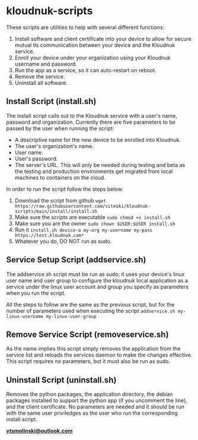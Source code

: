 # kloudnuk-scripts
 
These scripts are utilities to help with several different functions:

1. Install software and client certificate into your device to allow for secure mutual tls communication between your device and the Kloudnuk service.
2. Enroll your device under your organization using your Kloudnuk username and password.
3. Run the app as a service, so it can auto-restart on reboot.
4. Remove the service.
5. Uninstall all software.

## Install Script (install.sh)

The install script calls out to the Kloudnuk service with a user's name, password and organization. Currently there are five parameters to be passed by the user when running the script:

* A descriptive name for the new device to be enrolled into Kloudnuk.
* The user's organization's name.
* User name.
* User's password.
* The server's URL. This will only be needed during testing and beta as the testing and production environments get migrated from local machines to containers on the cloud.

In order to run the script follow the steps below:
1. Download the script from github `wget https://raw.githubusercontent.com/viteski/kloudnuk-scripts/main/install/install.sh`
2. Make sure the scripts are executable `sudo chmod +x install.sh`
3. Make sure you are the owner `sudo chown $USER:$USER install.sh`
4. Run it `install.sh device-a my-org my-username my-pass https://test.kloudnuk.com*`
5. Whatever you do, DO NOT run as sudo.

## Service Setup Script (addservice.sh)

The addservice.sh script must be run as sudo; it uses your device's linux user name and user group to configure the kloudnuk local application as a service under the linux user account and group you specify as parameters when you run the script.

All the steps to follow are the same as the previous script, but for the number of parameters used when executing the script `addservice.sh my-linux-username my-linux-user-group`

## Remove Service Script (removeservice.sh)

As the name implies this script simply removes the application from the service list and reloads the services daemon to make the changes effective.
This script requires no parameters, but it must also be run as sudo.

## Uninstall Script (uninstall.sh)

Removes the python packages, the application directory, the debian packages installed to support the python app (if you uncomment the line), and the client certificate. No parameters are needed and it should be run with the same user priviledges as the user who run the corresponding install script.

**vtsmolinski@outlook.com**